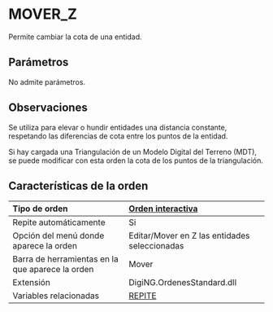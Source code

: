 # MOVER\_Z

Permite cambiar la cota de una entidad.

## Parámetros

No admite parámetros.

## Observaciones

Se utiliza para elevar o hundir entidades una distancia constante, respetando las diferencias de cota entre los puntos de la entidad.

Si hay cargada una Triangulación de un Modelo Digital del Terreno \(MDT\), se puede modificar con esta orden la cota de los puntos de la triangulación.

## Características de la orden

| Tipo de orden | [Orden interactiva](mover-z.md) |
| :--- | :--- |
| Repite automáticamente | Si |
| Opción del menú donde aparece la orden | Editar/Mover en Z las entidades seleccionadas |
| Barra de herramientas en la que aparece la orden | Mover |
| Extensión | DigiNG.OrdenesStandard.dll |
| Variables relacionadas | [REPITE](/digi3d-net/referencia/ventana-de-dibujo/variables/r/repite.md) |

